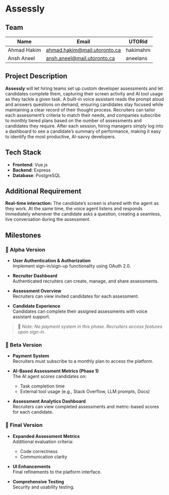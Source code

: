 # Assessly

## Team

| Name        | Email                        | UTORid   |
| ----------- | ---------------------------- | -------- |
| Ahmad Hakim | ahmad.hakim@mail.utoronto.ca | hakimahm |
| Ansh Aneel  | ansh.aneel@mail.utoronto.ca  | aneelans |

## Project Description

**Assessly** will let hiring teams set up custom developer assessments and let candidates complete them, capturing their screen activity and AI tool usage as they tackle a given task. A built-in voice assistant reads the prompt aloud and answers questions on demand, ensuring candidates stay focused while maintaining a clear record of their thought process. Recruiters can tailor each assessment’s criteria to match their needs, and companies subscribe to monthly tiered plans based on the number of assessments and candidates they require. After each session, hiring managers simply log into a dashboard to see a candidate’s summary of performance, making it easy to identify the most productive, AI-savvy developers.

## Tech Stack

- **Frontend**: Vue.js
- **Backend**: Express
- **Database**: PostgreSQL

## Additional Requirement

**Real-time interaction:** The candidate’s screen is shared with the agent as they work. At the same time, the voice agent listens and responds immediately whenever the candidate asks a question, creating a seamless, live conversation during the assessment.

## Milestones

### 🔹 Alpha Version

- **User Authentication & Authorization**  
  Implement sign-in/sign-up functionality using OAuth 2.0.

- **Recruiter Dashboard**  
  Authenticated recruiters can create, manage, and share assessments.

- **Assessment Overview**  
  Recruiters can view invited candidates for each assessment.

- **Candidate Experience**  
  Candidates can complete their assigned assessments with voice assistant support.

> 🔸 _Note: No payment system in this phase. Recruiters access features upon sign-in._

### 🔹 Beta Version

- **Payment System**  
  Recruiters must subscribe to a monthly plan to access the platform.

- **AI-Based Assessment Metrics (Phase 1)**  
  The AI agent scores candidates on:
  - Task completion time
  - External tool usage (e.g., Stack Overflow, LLM prompts, Docs)

- **Assessment Analytics Dashboard**  
  Recruiters can view completed assessments and metric-based scores for each candidate.

### 🔹 Final Version

- **Expanded Assessment Metrics**  
  Additional evaluation criteria:
  - Code correctness
  - Communication clarity

- **UI Enhancements**  
  Final refinements to the platform interface.

- **Comprehensive Testing**  
  Security and usability testing.
